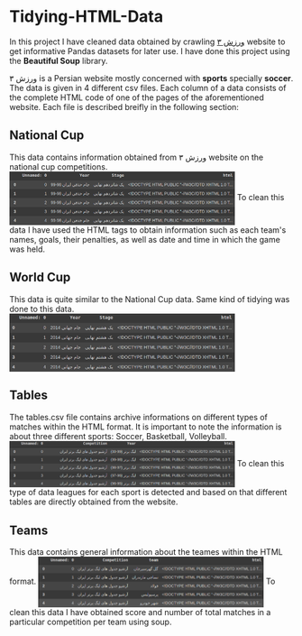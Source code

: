 # Tidying-HTML-Data
In this project I have cleaned data obtained by crawling [ورزش ۳](https://www.varzesh3.com/) website to get informative Pandas  datasets for later use. I have done this project using the **Beautiful Soup** library.

ورزش ۳ is a Persian website mostly concerned with **sports** specially **soccer**. The data is given in 4 different csv files. Each column of a data consists of the complete HTML code of one of the pages of the aforementioned website. Each file is described breifly in the following section:

## National Cup
This data contains information obtained from ورزش ۳ website on the national cup competitions. 
<img src="img/national_cup.png" alt="national_cup" width="400" align="center"/>
To clean this data I have used the HTML tags to obtain information such as each team's names, goals, their penalties, as well as date and time in which the game was held.

## World Cup
This data is quite similar to the National Cup data. Same kind of tidying was done to this data.
<img src="img/world_cup.png" alt="world_cup" width="400" align="center"/>

## Tables
The tables.csv file contains archive informations on different types of matches within the HTML format. It is important to note the information is about three different sports: Soccer, Basketball, Volleyball.
<img src="img/tables.png" alt="tables" width="400" align="center"/>
To clean this type of data leagues for each sport is detected and based on that different tables are directly obtained from the website.

## Teams
This data contains general information about the teames within the HTML format.
<img src="img/teams.png" alt="teams" width="400" align="center"/>
To clean this data I have obtained score and number of total matches in a particular competition per team using soup.
